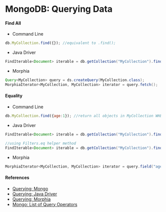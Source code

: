 # MongoDB: Querying Data

#### Find All
- Command Line
```javascript
db.MyCollection.find({}); //equivalent to .find();
```
- Java Driver
```java
FindIterable<Document> iterable = db.getCollection("MyCollection").find();
```
- Morphia
```java
Query<MyCollection> query = ds.createQuery(MyCollection.class);
MorphiaIterator<MyCollection, MyCollection> iterator = query.fetch();
```

#### Equality
- Command Line
```javascript
db.MyCollection.find({age:1}); //return all objects in MyCollection WHERE age == 1
```
- Java Driver
```java
FindIterable<Document> iterable = db.getCollection("MyCollection").find(new Document("age", 10019));

//using Filters.eq helper method
FindIterable<Document> iterable = db.getCollection("MyCollection").find(Filters.eq("age", 10019));
```
- Morphia
```java
MorphiaIterator<MyCollection, MyCollection> iterator = query.field("age").equal(10019).fetch();
```

#### References
- [Querying: Mongo](https://docs.mongodb.org/v2.6/tutorial/query-documents/)
- [Querying: Java Driver](https://docs.mongodb.org/getting-started/java/query/)
- [Querying: Morphia](http://mongodb.github.io/morphia/1.0/getting-started/quick-tour/)
- [Mongo: List of Query Operators](https://docs.mongodb.org/v2.6/reference/operator/query/)
